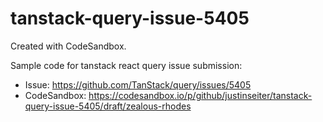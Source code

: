 # tanstack-query-issue-5405

Created with CodeSandbox.

Sample code for tanstack react query issue submission:
- Issue: https://github.com/TanStack/query/issues/5405
- CodeSandbox: https://codesandbox.io/p/github/justinseiter/tanstack-query-issue-5405/draft/zealous-rhodes
